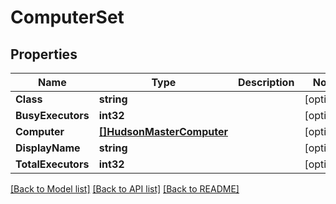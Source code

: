 # ComputerSet

## Properties
Name | Type | Description | Notes
------------ | ------------- | ------------- | -------------
**Class** | **string** |  | [optional] 
**BusyExecutors** | **int32** |  | [optional] 
**Computer** | [**[]HudsonMasterComputer**](HudsonMasterComputer.md) |  | [optional] 
**DisplayName** | **string** |  | [optional] 
**TotalExecutors** | **int32** |  | [optional] 

[[Back to Model list]](../README.md#documentation-for-models) [[Back to API list]](../README.md#documentation-for-api-endpoints) [[Back to README]](../README.md)


